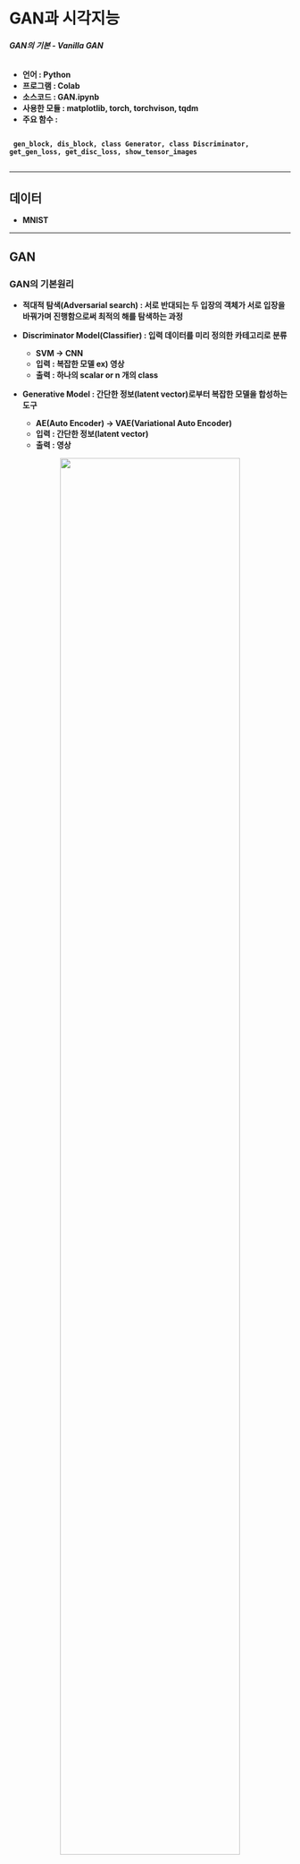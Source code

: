 # GAN과 시각지능
###### <strong> GAN의 기본 - Vanilla GAN

* 언어 : Python
* 프로그램 : Colab
* 소스코드 : GAN.ipynb
* 사용한 모듈 : matplotlib, torch, torchvison, tqdm
* 주요 함수 :

```

 gen_block, dis_block, class Generator, class Discriminator, get_gen_loss, get_disc_loss, show_tensor_images
 
 ```
 

----------------------------------------

## 데이터

* MNIST

----------------------------------------

## GAN
 
### GAN의 기본원리
 
 * 적대적 탐색(Adversarial search) : 서로 반대되는 두 입장의 객체가 서로 입장을 바꿔가며 진행함으로써 최적의 해를 탐색하는 과정
 
 * Discriminator Model(Classifier) : 입력 데이터를 미리 정의한 카테고리로 분류
   * SVM -> CNN
   * 입력 : 복잡한 모델 ex) 영상
   * 출력 : 하나의 scalar or n 개의 class
 
 * Generative Model : 간단한 정보(latent vector)로부터 복잡한 모델을 합성하는 도구
   * AE(Auto Encoder) -> VAE(Variational Auto Encoder)
   * 입력 : 간단한 정보(latent vector)
   * 출력 : 영상
 
 <p align="center"><img src = "https://user-images.githubusercontent.com/72690336/122800405-dbbbaa00-d2fd-11eb-8688-a05e8eaef6b1.png" width="80%" height="80%">

  
### GAN의 개념
  
  * 생성자 (Generator)와 판별자 (Discriminator)의 대립과 경쟁을 통해서 모델을 훈련시켜서 사용자가 만족할만한 수준의 결과를 생성하는 생성 모델
  * 생성자 (Generator)
    * G::p<sub>z</sub>(z) -> p<sub>g</sub>
    * 대립을 통해 더 우수한 품질의 결과 도출하도록 훈련
  * 판별자 (Discriminator)
    * D::D(x;𝜃<sub>d</sub> -> fake/real
    * 생성자의 결과가 만족할 수준인지를 판별하여 fake/real의 결과 도출
   * x ~ p<sub>g</sub> -> fake, x ~ data -> real
  * GAN의 훈련이 끝나면 마지막 parameter(𝜃<sub>g</sub>)를 저장한 generator를 이용해서 다양한 샘플 생성
  
 <p align="center"><img src = "https://user-images.githubusercontent.com/72690336/122802940-f7747f80-d300-11eb-8afb-6524d4d1a7df.png" width="40%" height="40%">
  
### GAN의 구성요소
  * 생성자(Generator)
    * Decoder와 유사한 구조
    * 입력(latent vector)를 받아서 결과(synthesized image)를 생성하는 모듈
    * Vanilla Gan에서는 convolution을 사용하지 않음
  
  * Generator의 구조
    * n개의 generator block 으로 구성
    * generator block은 낮은 해상도의 입력을 받아서 높은 해상도의 출력을 생성
  
  <p align="center"><img src = "https://user-images.githubusercontent.com/72690336/122803575-bdf04400-d301-11eb-8764-c1f8b0faf957.png" width="70%" height="70%">
  
  * 판별자(Discriminator)
    * 입력(real or fake data)을 받아서 real/fake를 판정하는 모듈
    * Classifier와 유사한 역할을 수행
   
  * Discriminator의 구조
    * n개의 discriminator block 으로 구성
    * discriminator block은 높은 해상도의 입력을 받아서 낮은 해상도의 출력을 생성
   
   <p align="center"><img src = "https://user-images.githubusercontent.com/72690336/122804041-58e91e00-d302-11eb-974e-995c385319db.png" width="70%" height="70%">
    
  * GAN Loss 함수
    * BCE(Binary Cross Entropy에서 도출
    * 훈련데이터 (real, x) -> y<sup>(i)</sup> = 1
    * 생성데이터 (fake, G(z)) -> y<sup>(i)</sup> = 0, x<sup>(i)</sup> = G(z<sup>(i)</sup>, 𝜃<sub>g</sub>)
    * Discriminator -> h(.,𝜃<sub>d</sub>
    * BCE와의 차이 : BCE는 최대화하는 𝜃 하나를 찾는 문제로 max 방향으로만 최적화 하기 때문에 훈련이 쉬우나, GAN Loss는 max와 min 방향으로 최적화하기 때문에 훈련이 어려움
      * Discriminator: D(x)는 1을, D(G(z))는 0을 출력할 것 -> logD(x) & log (1 – D(G(z)))가 max
      * Generator: D(G(z))가 1을 출력할 것 -> log(1 – D(G(z)))가 min
    
    <p align="center"><img src = "https://user-images.githubusercontent.com/72690336/122806282-1bd25b00-d305-11eb-89df-08d747d637ae.png" width="70%" height="70%">

    
### GAN Training
  * 훈련 목표
    * 훈련 데이터 x와 일치하는 G(z)를 생성하는 것 P<sub>data</sub> = P<sub>z</sub>, 잘 생성되면 D()는 x와 G(z)를 구분하지 못함 = 값 : 1/2
    * GAN은 min max V(G,D)를 추구하기 때문에 수렴이 어려울 수 있지만, 최적의 경우에 수렴되는 값이 있음을 증명
    
  * 훈련의 어려움
    * D와 G를 동시에 훈련해야함 : D는 max, G는 min을 추구
    * 훈련 초기 생성되는 G(z)는 품질이 안좋은 -> 매번 0에 가까우면 log(1-D(G(z))이 0에 가까운 값을 가짐 -> gradient descent를 적용하기 힘듦
    * 위와 같은 문제을 방지하기 위해 초기에는 log(1-D(G(z))를 사용하지 말고 D(G(z))를 최대화 시키는 방향으로 훈련(후자가 값이 더 크다)

---------------------------------------------


### 코드 설명

* generator block
   ```python
      def gen_block(input_dim, output_dim):
       return nn.Sequential(
         nn.Linear(input_dim, output_dim),
         nn.BatchNorm1d(output_dim),
         nn.ReLU(inplace=True),
       )
     ```
  * input 차원과 output 차원을 입력받음
  * Linear layer와 batch norm, relu 함수로 구성
     
* Generator
     ```python
        class Generator(nn.Module):
         def __init__(self, z_dim=10, im_dim=784, hidden_dim=128):
           super(Generator, self).__init__()
           # Build the neural network
           self.gen = nn.Sequential(
               gen_block(z_dim, hidden_dim),
               gen_block(hidden_dim, hidden_dim*2),
               gen_block(hidden_dim*2, hidden_dim*4),
               gen_block(hidden_dim*4, hidden_dim*8),

               nn.Linear(hidden_dim*8, im_dim),
               nn.Sigmoid()
           )
     ```
  * 4개의 generator block과 FC layer, sigmoid 함수로 구성
  * MNIST데이터 입력(28x28)
    * 입력 : z_dim = 10
    * 출력 : im_dim = 784
     
* discriminator block
   ```python
      def dis_block(input_dim, output_dim):
       return nn.Sequential(
         nn.Linear(input_dim, output_dim),
         nn.LeakyReLU(0.2, inplace=True)
       )
     ```
  * input 차원과 output 차원을 입력받음
  * Linear layer와 relu 함수로 구성
     
* Discriminator
  ```python
     class Discriminator(nn.Module):
      def __init__(self, im_dim=784, hidden_dim=128):
        super(Discriminator, self).__init__()
        self.disc = nn.Sequential(
            dis_block(im_dim, hidden_dim * 4),
            dis_block(hidden_dim * 4, hidden_dim * 2),
            dis_block(hidden_dim * 2, hidden_dim),
            nn.Linear(hidden_dim, 1)
        )
     ```
  * 3개의 discriminator block과 FC layer로 구성
  * MNIST데이터 입력(28x28)
    * 입력 : im_dim = 784
    * 출력 : 1
     
* 이후 Loss Function 정의, 초기화, Optimizer 생성, 모델 Training 순으로 진행
     
     <p align="center"><img src = "https://user-images.githubusercontent.com/72690336/122808601-0dd20980-d308-11eb-89b8-32fa62903301.png" width="30%" height="30%">
      
      
### 샘플 이미지
* 원본 이미지(real)
      
<p align="center"><img src = "https://user-images.githubusercontent.com/72690336/122808816-4eca1e00-d308-11eb-8eb3-ab3a3777fcd6.png" width="30%" height="30%">

* 생성이미지(fake)
 
<p align="center"><img src = "https://user-images.githubusercontent.com/72690336/122809052-8df86f00-d308-11eb-863f-3ab343d2f733.png" width="30%" height="30%">
 
* 모델 성능(step 6000)
  * Generator loss: 3.7584004163742075, discriminator loss: 0.07491180759668352

